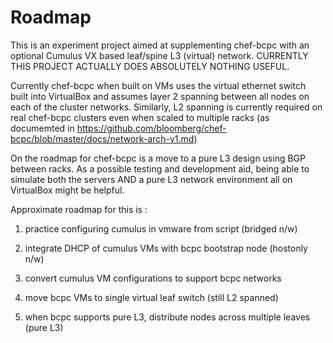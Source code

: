# Roadmap

This is an experiment project aimed at supplementing chef-bcpc with an
optional Cumulus VX based leaf/spine L3 (virtual) network. CURRENTLY
THIS PROJECT ACTUALLY DOES ABSOLUTELY NOTHING USEFUL.

Currently chef-bcpc when built on VMs uses the virtual ethernet switch
built into VirtualBox and assumes layer 2 spanning between all nodes
on each of the cluster networks. Similarly, L2 spanning is currently
required on real chef-bcpc clusters even when scaled to multiple racks
(as documemted in
https://github.com/bloomberg/chef-bcpc/blob/master/docs/network-arch-v1.md)

On the roadmap for chef-bcpc is a move to a pure L3 design using BGP
between racks. As a possible testing and development aid, being able
to simulate both the servers AND a pure L3 network environment all on
VirtualBox might be helpful.

Approximate roadmap for this is :

1. practice configuring cumulus in vmware from script (bridged n/w)

2. integrate DHCP of cumulus VMs with bcpc bootstrap node (hostonly
  n/w)

3. convert cumulus VM configurations to support bcpc networks

4. move bcpc VMs to single virtual leaf switch (still L2 spanned)

5. when bcpc supports pure L3, distribute nodes across multiple leaves
  (pure L3)
